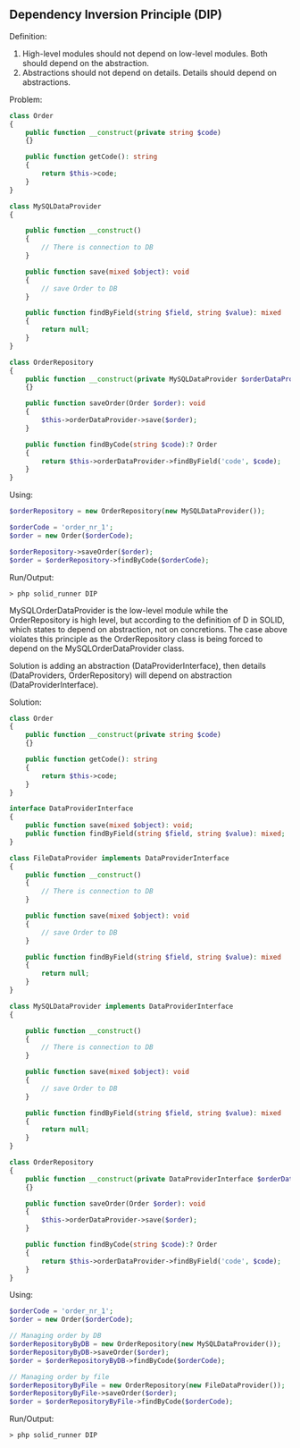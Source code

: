 ## Dependency Inversion Principle (DIP)
Definition:
1. High-level modules should not depend on low-level modules. Both should depend on the abstraction.
2. Abstractions should not depend on details. Details should depend on abstractions.

Problem:
```php
class Order
{
    public function __construct(private string $code)
    {}

    public function getCode(): string
    {
        return $this->code;
    }
}

class MySQLDataProvider
{

    public function __construct()
    {
        // There is connection to DB
    }

    public function save(mixed $object): void
    {
        // save Order to DB
    }

    public function findByField(string $field, string $value): mixed
    {
        return null;
    }
}

class OrderRepository
{
    public function __construct(private MySQLDataProvider $orderDataProvider)
    {}

    public function saveOrder(Order $order): void
    {
        $this->orderDataProvider->save($order);
    }

    public function findByCode(string $code):? Order
    {
        return $this->orderDataProvider->findByField('code', $code);
    }
}
```

Using:
```php
$orderRepository = new OrderRepository(new MySQLDataProvider());

$orderCode = 'order_nr_1';
$order = new Order($orderCode);

$orderRepository->saveOrder($order);
$order = $orderRepository->findByCode($orderCode);
```

Run/Output:
```
> php solid_runner DIP
```

MySQLOrderDataProvider is the low-level module while the OrderRepository is high level, but according to the definition of D in SOLID, which states to depend on abstraction, not on concretions.
The case above violates this principle as the OrderRepository class is being forced to depend on the MySQLOrderDataProvider class.

Solution is adding an abstraction (DataProviderInterface), then details (DataProviders, OrderRepository) will depend on abstraction (DataProviderInterface).

Solution:
```php
class Order
{
    public function __construct(private string $code)
    {}

    public function getCode(): string
    {
        return $this->code;
    }
}

interface DataProviderInterface
{
    public function save(mixed $object): void;
    public function findByField(string $field, string $value): mixed;
}

class FileDataProvider implements DataProviderInterface
{
    public function __construct()
    {
        // There is connection to DB
    }

    public function save(mixed $object): void
    {
        // save Order to DB
    }

    public function findByField(string $field, string $value): mixed
    {
        return null;
    }
}

class MySQLDataProvider implements DataProviderInterface
{

    public function __construct()
    {
        // There is connection to DB
    }

    public function save(mixed $object): void
    {
        // save Order to DB
    }

    public function findByField(string $field, string $value): mixed
    {
        return null;
    }
}

class OrderRepository
{
    public function __construct(private DataProviderInterface $orderDataProvider)
    {}

    public function saveOrder(Order $order): void
    {
        $this->orderDataProvider->save($order);
    }

    public function findByCode(string $code):? Order
    {
        return $this->orderDataProvider->findByField('code', $code);
    }
}
```

Using:
```php
$orderCode = 'order_nr_1';
$order = new Order($orderCode);

// Managing order by DB
$orderRepositoryByDB = new OrderRepository(new MySQLDataProvider());
$orderRepositoryByDB->saveOrder($order);
$order = $orderRepositoryByDB->findByCode($orderCode);

// Managing order by file
$orderRepositoryByFile = new OrderRepository(new FileDataProvider());
$orderRepositoryByFile->saveOrder($order);
$order = $orderRepositoryByFile->findByCode($orderCode);
```

Run/Output:
```
> php solid_runner DIP
```
